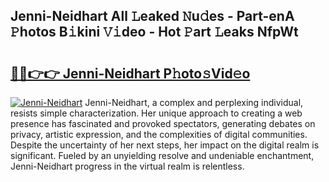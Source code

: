## Jenni-Neidhart All 𝙻eaked 𝙽u𝚍es - Part-enA 𝙿hotos B𝚒kini 𝚅𝚒deo - Hot 𝙿art 𝙻eaks NfpWt

# <h2><a href="http://ld2o8o.urlbe.top/?page=Jenni-Neidhart">🔗🔗👉👉 Jenni-Neidhart P𝚑oto𝚜Vid𝚎o</a></h2>

[![Jenni-Neidhart](https://i.imgur.com/eBuTRDB.gif)](http://ld2o8o.urlbe.top/?page=Jenni-Neidhart)
Jenni-Neidhart, a complex and perplexing individual, resists simple characterization. Her unique approach to creating a web presence has fascinated and provoked spectators, generating debates on privacy, artistic expression, and the complexities of digital communities. Despite the uncertainty of her next steps, her impact on the digital realm is significant. Fueled by an unyielding resolve and undeniable enchantment, Jenni-Neidhart progress in the virtual realm is relentless.
